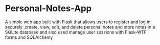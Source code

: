 # Personal-Notes-App
A simple web app built with Flask that allows users to register and log in securely ,create, view, edit, and delete personal notes and store notes in a SQLite database  and also used manage user sessions with Flask-WTF forms and SQLAlchemy
